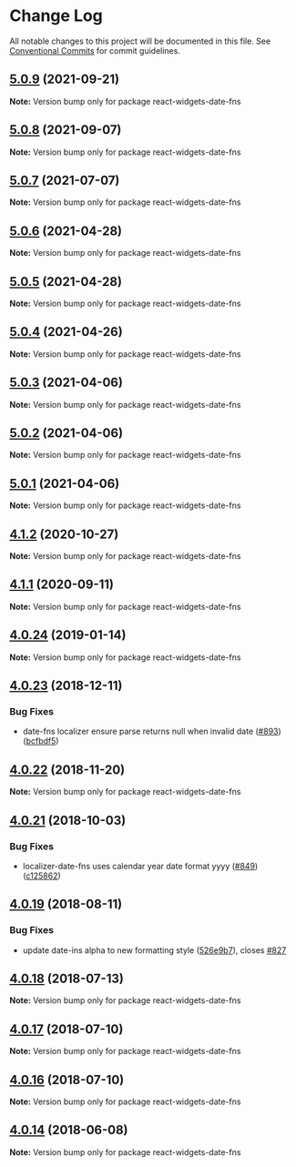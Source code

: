 # Change Log

All notable changes to this project will be documented in this file.
See [Conventional Commits](https://conventionalcommits.org) for commit guidelines.

## [5.0.9](https://github.com/jquense/react-widgets/compare/react-widgets-date-fns@5.0.8...react-widgets-date-fns@5.0.9) (2021-09-21)

**Note:** Version bump only for package react-widgets-date-fns





## [5.0.8](https://github.com/jquense/react-widgets/compare/react-widgets-date-fns@5.0.7...react-widgets-date-fns@5.0.8) (2021-09-07)

**Note:** Version bump only for package react-widgets-date-fns





## [5.0.7](https://github.com/jquense/react-widgets/compare/react-widgets-date-fns@5.0.6...react-widgets-date-fns@5.0.7) (2021-07-07)

**Note:** Version bump only for package react-widgets-date-fns





## [5.0.6](https://github.com/jquense/react-widgets/compare/react-widgets-date-fns@5.0.5...react-widgets-date-fns@5.0.6) (2021-04-28)

**Note:** Version bump only for package react-widgets-date-fns





## [5.0.5](https://github.com/jquense/react-widgets/compare/react-widgets-date-fns@5.0.4...react-widgets-date-fns@5.0.5) (2021-04-28)

**Note:** Version bump only for package react-widgets-date-fns





## [5.0.4](https://github.com/jquense/react-widgets/compare/react-widgets-date-fns@5.0.3...react-widgets-date-fns@5.0.4) (2021-04-26)

**Note:** Version bump only for package react-widgets-date-fns





## [5.0.3](https://github.com/jquense/react-widgets/compare/react-widgets-date-fns@5.0.2...react-widgets-date-fns@5.0.3) (2021-04-06)

**Note:** Version bump only for package react-widgets-date-fns





## [5.0.2](https://github.com/jquense/react-widgets/compare/react-widgets-date-fns@5.0.1...react-widgets-date-fns@5.0.2) (2021-04-06)

**Note:** Version bump only for package react-widgets-date-fns





## [5.0.1](https://github.com/jquense/react-widgets/compare/react-widgets-date-fns@5.0.0...react-widgets-date-fns@5.0.1) (2021-04-06)

**Note:** Version bump only for package react-widgets-date-fns





<a name="4.1.2"></a>
## [4.1.2](https://github.com/jquense/react-widgets/compare/react-widgets-date-fns@4.1.1...react-widgets-date-fns@4.1.2) (2020-10-27)




**Note:** Version bump only for package react-widgets-date-fns

<a name="4.1.1"></a>
## [4.1.1](https://github.com/jquense/react-widgets/compare/react-widgets-date-fns@4.1.0...react-widgets-date-fns@4.1.1) (2020-09-11)




**Note:** Version bump only for package react-widgets-date-fns

<a name="4.0.24"></a>
## [4.0.24](https://github.com/jquense/react-widgets/compare/react-widgets-date-fns@4.0.23...react-widgets-date-fns@4.0.24) (2019-01-14)




**Note:** Version bump only for package react-widgets-date-fns

<a name="4.0.23"></a>
## [4.0.23](https://github.com/jquense/react-widgets/compare/react-widgets-date-fns@4.0.22...react-widgets-date-fns@4.0.23) (2018-12-11)


### Bug Fixes

* date-fns localizer ensure parse returns null when invalid date ([#893](https://github.com/jquense/react-widgets/issues/893)) ([bcfbdf5](https://github.com/jquense/react-widgets/commit/bcfbdf5))




<a name="4.0.22"></a>
## [4.0.22](https://github.com/jquense/react-widgets/compare/react-widgets-date-fns@4.0.21...react-widgets-date-fns@4.0.22) (2018-11-20)




**Note:** Version bump only for package react-widgets-date-fns

<a name="4.0.21"></a>
## [4.0.21](https://github.com/jquense/react-widgets/compare/react-widgets-date-fns@4.0.20...react-widgets-date-fns@4.0.21) (2018-10-03)


### Bug Fixes

* localizer-date-fns uses calendar year date format yyyy ([#849](https://github.com/jquense/react-widgets/issues/849)) ([c125862](https://github.com/jquense/react-widgets/commit/c125862))




<a name="4.0.19"></a>
## [4.0.19](https://github.com/jquense/react-widgets/compare/react-widgets-date-fns@4.0.18...react-widgets-date-fns@4.0.19) (2018-08-11)


### Bug Fixes

* update date-ins alpha to new formatting style ([526e9b7](https://github.com/jquense/react-widgets/commit/526e9b7)), closes [#827](https://github.com/jquense/react-widgets/issues/827)





<a name="4.0.18"></a>
## [4.0.18](https://github.com/jquense/react-widgets/compare/react-widgets-date-fns@4.0.17...react-widgets-date-fns@4.0.18) (2018-07-13)




**Note:** Version bump only for package react-widgets-date-fns

<a name="4.0.17"></a>
## [4.0.17](https://github.com/jquense/react-widgets/compare/react-widgets-date-fns@4.0.16...react-widgets-date-fns@4.0.17) (2018-07-10)




**Note:** Version bump only for package react-widgets-date-fns

<a name="4.0.16"></a>
## [4.0.16](https://github.com/jquense/react-widgets/compare/react-widgets-date-fns@4.0.15...react-widgets-date-fns@4.0.16) (2018-07-10)




**Note:** Version bump only for package react-widgets-date-fns

<a name="4.0.14"></a>
## [4.0.14](https://github.com/jquense/react-widgets/compare/react-widgets-date-fns@4.0.13...react-widgets-date-fns@4.0.14) (2018-06-08)




**Note:** Version bump only for package react-widgets-date-fns
